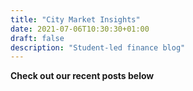 ```yaml
---
title: "City Market Insights"
date: 2021-07-06T10:30:30+01:00
draft: false
description: "Student-led finance blog"
---
```


**Check out our recent posts below**
